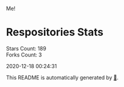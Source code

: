 Me!

# Respositories Stats
Stars Count: 189  
Forks Count: 3

2020-12-18 00:24:31  

This README is automatically generated by [🐰](https://github.com/rnitta/rnitta).
